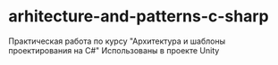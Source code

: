 # arhitecture-and-patterns-c-sharp
Практическая работа по курсу "Архитектура и шаблоны проектирования на C#"
Использованы в проекте Unity

